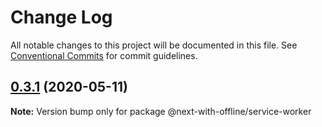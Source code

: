 # Change Log

All notable changes to this project will be documented in this file.
See [Conventional Commits](https://conventionalcommits.org) for commit guidelines.

## [0.3.1](https://github.com/cansin/next-with-offline/compare/v0.3.0...v0.3.1) (2020-05-11)

**Note:** Version bump only for package @next-with-offline/service-worker

